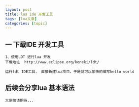```yaml
---
layout: post
title: lua ide 开发工具 
tags: [lua文章]
categories: [topic]
---
```

<h2 id="一-下载IDE-开发工具"><a href="#一-下载IDE-开发工具" class="headerlink" title="一 下载IDE 开发工具"></a>一 下载IDE 开发工具</h2><p><code>1、使用LDT 进行lua 开发</code><br/><code>下载地址  http://www.eclipse.org/koneki/ldt/</code></p>
<p><code>运行ldt IDE工具， 直接新建lua项目，于是就可以愉快的编写hello world</code></p>
<h2 id="后续会分享lua-基本语法"><a href="#后续会分享lua-基本语法" class="headerlink" title="后续会分享lua 基本语法"></a>后续会分享lua 基本语法</h2><p><code>大家敬请期待...</code></p>